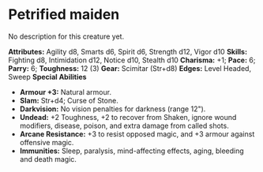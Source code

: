 # Petrified maiden

No description for this creature yet.

**Attributes:** Agility d8, Smarts d6, Spirit d6, Strength d12, Vigor
d10
**Skills:** Fighting d8, Intimidation d12, Notice d10, Stealth d10
**Charisma:** +1; **Pace:** 6; **Parry:** 6; **Toughness:** 12 (3)
**Gear:** Scimitar (Str+d8)
**Edges:** Level Headed, Sweep
**Special Abilities**

- **Armour +3:** Natural armour.
- **Slam:** Str+d4; Curse of Stone.
- **Darkvision:** No vision penalties for darkness (range 12").
- **Undead:** +2 Toughness, +2 to recover from Shaken, ignore wound
modifiers, disease, poison, and extra damage from called shots.
- **Arcane Resistance:** +3 to resist opposed magic, and +3 armour
against offensive magic.
- **Immunities:** Sleep, paralysis, mind-affecting effects, aging,
bleeding and death magic.
